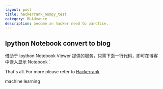 ```yaml
---
layout: post
title: hackerrank_numpy_test
category: MLAdvance
description: become an hacker need to parctice.
---
```


## Ipython Notebook convert to blog

借助于 Ipython Notebook Viewer 提供的服务，只需下面一行代码，即可在博客中嵌入显示 Notebook：

<script src="https://gist.github.com/helloourworld/65fa6ea82894cc571c13fb5275e7c7a1.js"></script>


That's all. For more please refer to [Hackerrank](https://www.hackerrank.com/challenges/np-zeros-and-ones?h_r=next-challenge&h_v=zen)


machine learning

